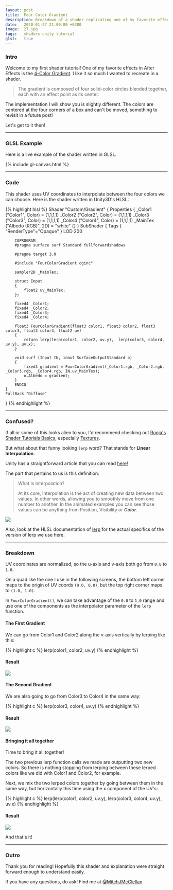 ```yaml
---
layout: post
title:  Four Color Gradient
description: Breakdown of a shader replicating one of my favorite effects in After Effects, the 4-Color Gradient.
date:   2020-01-27 21:00:00 +0300
image:  27.jpg
tags:   shaders unity tutorial
glsl:   true
---
```


### Intro
Welcome to my first shader tutorial!
One of my favorite effects in After Effects is the [4-Color Gradient](https://helpx.adobe.com/in/after-effects/using/generate-effects.html#4_color_gradient_effect).
I like it so much I wanted to recreate in a shader.

> The gradient is composed of four solid-color circles blended together, each with an effect point as its center.

The implementation I will show you is slightly different. The colors are centered at the four corners of a box and can't be moved, something to revisit in a future post!

Let's get to it then!

---

### GLSL Example
Here is a live example of the shader written in GLSL.

<canvas class="glslCanvas" data-fragment-url="{{ site.baseurl }}/frags/helloworld.frag" width="690" height="518"></canvas>
{% include gl-canvas.html %}

---

### Code
This shader uses UV coordinates to interpolate between the four colors we can choose.
Here is the shader written in Unity3D's HLSL:

{% highlight hlsl %}
Shader "Custom/Gradient"
{
    Properties
    {
        _Color1 ("Color1", Color) = (1,1,1,1)
        _Color2 ("Color2", Color) = (1,1,1,1)
        _Color3 ("Color3", Color) = (1,1,1,1)
        _Color4 ("Color4", Color) = (1,1,1,1)
        _MainTex ("Albedo (RGB)", 2D) = "white" {}
    }
    SubShader
    {
        Tags { "RenderType"="Opaque" }
        LOD 200

        CGPROGRAM
        #pragma surface surf Standard fullforwardshadows

        #pragma target 3.0

        #include "FourColorGradient.cginc"

        sampler2D _MainTex;

        struct Input
        {
            float2 uv_MainTex;
        };

        fixed4 _Color1;
        fixed4 _Color2;
        fixed4 _Color3;
        fixed4 _Color4;

        float3 FourColorGradient(float3 color1, float3 color2, float3 color3, float3 color4, float2 uv)
        {
            return lerp(lerp(color1, color2, uv.y),  lerp(color3, color4, uv.y), uv.x);
        }

        void surf (Input IN, inout SurfaceOutputStandard o)
        {
            fixed3 gradient = FourColorGradient(_Color1.rgb, _Color2.rgb, _Color3.rgb, _Color4.rgb, IN.uv_MainTex);
            o.Albedo = gradient;
        }
        ENDCG
    }
    FallBack "Diffuse"
}
{% endhighlight %}

---

### Confused?
If all or some of this looks alien to you, I'd recommend checking out [Ronja's Shader Tutorials Basics](https://www.ronja-tutorials.com/basics.html), especially [Textures](https://www.ronja-tutorials.com/2018/03/23/textures.html).

But what about that funny looking `lerp` word? That stands for **Linear Interpolation**.

Unity has a straightforward article that you can read [here!](https://connect.unity.com/p/interpolation-part1)

The part that pertains to us is this definition:

>What Is Interpolation?
>
>At its core, Interpolation is the act of creating new data between two values. In other words, allowing you to smoothly move from one number to another. In the animated examples you can see those values can be anything from Position, Visibility or ***Color***.

![](https://connect-prd-cdn.unity.com/p/images/061e8f8f-bea5-43ce-951d-2f0f7338e355_Lerp.gif)


Also, look at the HLSL documentation of [lerp](https://docs.microsoft.com/en-us/windows/win32/direct3dhlsl/dx-graphics-hlsl-lerp) for the actual specifics of the version of lerp we use here.

---

### Breakdown
UV coordinates are normalized, so the u-axis and v-axis both go from `0.0` to `1.0`.

On a quad like the one I use in the following screens, the bottom left corner maps to the origin of UV coords `(0.0, 0.0)`, but the top right corner maps to `(1.0, 1.0)`.

In `FourColorGradient()`, we can take advantage of the `0.0` to `1.0` range and use one of the components as the interpolator parameter of the `lerp` function.


#### The First Gradient

We can go from Color1 and Color2 along the v-axis vertically by lerping like this:

{% highlight c %}
lerp(color1, color2, uv.y)
{% endhighlight %}

#### Result

![]({{site.baseurl}}/img/27/gradient_color1_color2.png)


#### The Second Gradient

We are also going to go from Color3 to Color4 in the same way:

{% highlight c %}
lerp(color3, color4, uv.y)
{% endhighlight %}

#### Result

![]({{site.baseurl}}/img/27/gradient_color3_color4.png)


#### Bringing it all together

Time to bring it all together!

The two previous lerp function calls we made are outputting two new colors. So there is nothing stopping from lerping between these lerped colors like we did with Color1 and Color2, for example.

Next, we mix the two lerped colors together by going between them in the same way, but horizontally this time using the x component of the UV's:

{% highlight c %}
lerp(lerp(color1, color2, uv.y),  lerp(color3, color4, uv.y), uv.x)
{% endhighlight %}

#### Result

![]({{site.baseurl}}/img/27/shader_gradient.png)

And that's it!

---

### Outro
Thank you for reading! Hopefully this shader and explanation were straight forward enough to understand easily.

If you have any questions, do ask! Find me at [@MitchJMcClellan](https://twitter.com/MitchJMcClellan)
